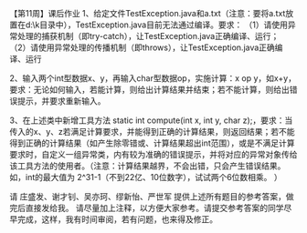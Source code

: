 【第11周】课后作业
1、给定文件TestException.java和a.txt（注意：要将a.txt放置在d:\k目录中），TestException.java目前无法通过编译。要求：
（1）请使用异常处理的捕获机制（即try-catch），让TestException.java正确编译、运行；
（2）请使用异常处理的传播机制（即throws），让TestException.java正确编译、运行

2、输入两个int型数据x、y，再输入char型数据op，实施计算：x op y，如x+y，要求：无论如何输入，若能计算，则给出计算结果并结束；若不能计算，则给出错误提示，并要求重新输入。

3、在上述类中新增工具方法 static int compute(int x, int y, char z);，要求：当传入的x、y、z若满足计算要求，并能得到正确的计算结果，则返回结果；若不能得到正确的计算结果（如产生除零错或、计算结果超出int范围），或是不满足计算要求时，自定义一组异常类，内有较为准确的错误提示，并将对应的异常对象传给该工具方法的使用者。（注意：计算结果越界，不会出错，只会产生错误结果。如，int的最大值为 2^31-1（不到22亿、10位数字），试试两个6位数相乘。 ）

请 庄盛发、谢才钊、吴亦珂、缪新怡、严世军 提供上述所有题目的参考答案，做完后直接发给我。
请尽量加上注释，以方便大家参考。请提交参考答案的同学尽早完成，这样，我有时间审阅，若有问题，也来得及修正。